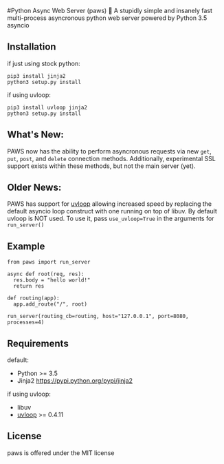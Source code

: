 #Python Async Web Server (paws) 🐾
A stupidly simple and insanely fast multi-process asyncronous python web server powered by Python 3.5 asyncio

Installation
------------
if just using stock python:
```
pip3 install jinja2
python3 setup.py install
```
if using uvloop:
```
pip3 install uvloop jinja2
python3 setup.py install
```


What's New:
-----------
PAWS now has the ability to perform asyncronous requests via new `get`, `put`, `post`, and `delete` connection methods. Additionally, experimental SSL support exists within these methods, but not the main server (yet).

Older News:
-----------
PAWS has support for [uvloop](http://github.com/magicstack/uvloop) allowing increased speed by replacing the default asyncio loop construct with one running on top of libuv. By default uvloop is NOT used. To use it, pass `use_uvloop=True` in the arguments for `run_server()`

Example
-------

```
from paws import run_server

async def root(req, res):
  res.body = "hello world!"
  return res

def routing(app):
  app.add_route("/", root)

run_server(routing_cb=routing, host="127.0.0.1", port=8080, processes=4)
```

Requirements
------------
default:
- Python >= 3.5
- Jinja2 https://pypi.python.org/pypi/jinja2

if using uvloop:
- libuv
- [uvloop](http://github.com/magicstack/uvloop) >= 0.4.11

License
-------
paws is offered under the MIT license
